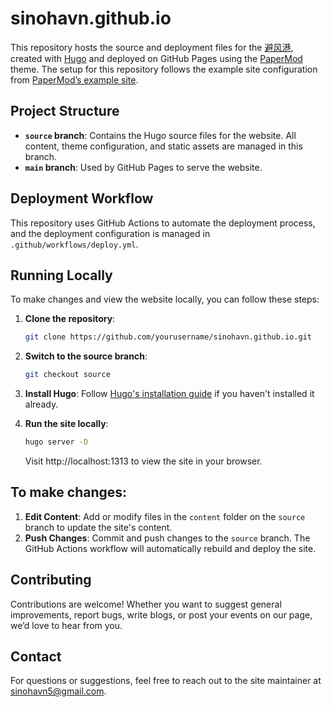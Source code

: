 # sinohavn.github.io

This repository hosts the source and deployment files for the [避风港](http://sinohavn.github.io), created with [Hugo](https://gohugo.io/) and deployed on GitHub Pages using the [PaperMod](https://github.com/adityatelange/hugo-PaperMod) theme. The setup for this repository follows the example site configuration from [PaperMod’s example site](https://github.com/adityatelange/hugo-PaperMod/tree/exampleSite).

## Project Structure

- **`source` branch**: Contains the Hugo source files for the website. All content, theme configuration, and static assets are managed in this branch.
- **`main` branch**: Used by GitHub Pages to serve the website. 

## Deployment Workflow

This repository uses GitHub Actions to automate the deployment process, and the deployment configuration is managed in `.github/workflows/deploy.yml`.

## Running Locally

To make changes and view the website locally, you can follow these steps:

1. **Clone the repository**:
   ```bash
   git clone https://github.com/yourusername/sinohavn.github.io.git
   ```

2. **Switch to the source branch**:
   ```bash
   git checkout source
   ```
3. **Install Hugo**:
   Follow [Hugo's installation guide](https://gohugo.io/getting-started/installing/) if you haven't installed it already.

4. **Run the site locally**:
   ```bash
   hugo server -D
   ```
   Visit http://localhost:1313 to view the site in your browser.

## To make changes:

1. **Edit Content**: Add or modify files in the `content` folder on the `source` branch to update the site's content.
2. **Push Changes**: Commit and push changes to the `source` branch. The GitHub Actions workflow will automatically rebuild and deploy the site.

## Contributing

Contributions are welcome! Whether you want to suggest general improvements, report bugs, write blogs, or post your events on our page, we’d love to hear from you.

## Contact

For questions or suggestions, feel free to reach out to the site maintainer at [sinohavn5@gmail.com](mailto:sinohavn5@gmail.com).

